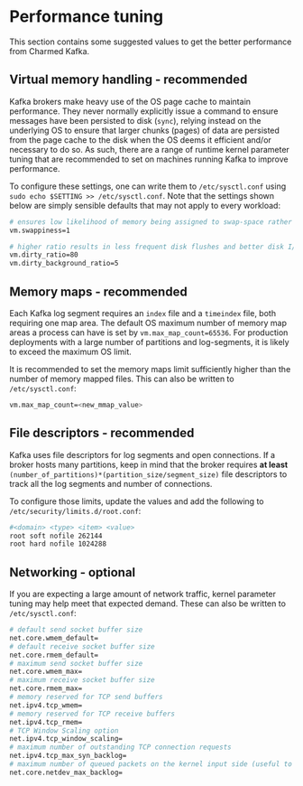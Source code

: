 # Performance tuning

This section contains some suggested values to get the better performance from Charmed Kafka.

## Virtual memory handling - recommended

Kafka brokers make heavy use of the OS page cache to maintain performance. They never normally explicitly issue a command to ensure messages have been persisted to disk (`sync`), relying instead on the underlying OS to ensure that larger chunks (pages) of data are persisted from the page cache to the disk when the OS deems it efficient and/or necessary to do so. As such, there are a range of runtime kernel parameter tuning that are recommended to set on machines running Kafka to improve performance.

To configure these settings, one can write them to `/etc/sysctl.conf` using `sudo echo $SETTING >> /etc/sysctl.conf`. Note that the settings shown below are simply sensible defaults that may not apply to every workload:

```bash
# ensures low likelihood of memory being assigned to swap-space rather than drop pages from the page cache
vm.swappiness=1

# higher ratio results in less frequent disk flushes and better disk I/O performance
vm.dirty_ratio=80
vm.dirty_background_ratio=5
```

## Memory maps - recommended

Each Kafka log segment requires an `index` file and a `timeindex` file, both requiring one map area. The default OS maximum number of memory map areas a process can have is set by `vm.max_map_count=65536`. For production deployments with a large number of partitions and log-segments, it is likely to exceed the maximum OS limit.

It is recommended to set the memory maps limit sufficiently higher than the number of memory mapped files. This can also be written to `/etc/sysctl.conf`:

```bash
vm.max_map_count=<new_mmap_value>
```

## File descriptors - recommended

Kafka uses file descriptors for log segments and open connections. If a broker hosts many partitions, keep in mind that the broker requires **at least** `(number_of_partitions)*(partition_size/segment_size)` file descriptors to track all the log segments and number of connections.

To configure those limits, update the values and add the following to `/etc/security/limits.d/root.conf`:

```bash
#<domain> <type> <item> <value>
root soft nofile 262144
root hard nofile 1024288
```

## Networking - optional

If you are expecting a large amount of network traffic, kernel parameter tuning may help meet that expected demand. These can also be written to `/etc/sysctl.conf`:

```bash
# default send socket buffer size
net.core.wmem_default=
# default receive socket buffer size
net.core.rmem_default=
# maximum send socket buffer size
net.core.wmem_max=
# maximum receive socket buffer size
net.core.rmem_max=
# memory reserved for TCP send buffers
net.ipv4.tcp_wmem=
# memory reserved for TCP receive buffers
net.ipv4.tcp_rmem=
# TCP Window Scaling option
net.ipv4.tcp_window_scaling=
# maximum number of outstanding TCP connection requests
net.ipv4.tcp_max_syn_backlog=
# maximum number of queued packets on the kernel input side (useful to deal with spike of network requests).
net.core.netdev_max_backlog=
```
